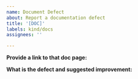 ```yaml
---
name: Document Defect
about: Report a documentation defect
title: '[DOC]'
labels: kind/docs
assignees: ''

---
```


**Provide a link to that doc page:**

**What is the defect and suggested improvement:**